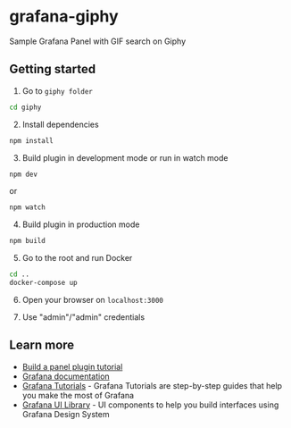 # grafana-giphy
Sample Grafana Panel with GIF search on Giphy

## Getting started
1. Go to `giphy folder`
```BASH
cd giphy
```

2. Install dependencies
```BASH
npm install
```

3. Build plugin in development mode or run in watch mode
```BASH
npm dev
```
or
```BASH
npm watch
```

4. Build plugin in production mode
```BASH
npm build
```

5. Go to the root and run Docker
```BASH
cd ..
docker-compose up
```

6. Open your browser on `localhost:3000`

7. Use "admin"/"admin" credentials

## Learn more
- [Build a panel plugin tutorial](https://grafana.com/tutorials/build-a-panel-plugin)
- [Grafana documentation](https://grafana.com/docs/)
- [Grafana Tutorials](https://grafana.com/tutorials/) - Grafana Tutorials are step-by-step guides that help you make the most of Grafana
- [Grafana UI Library](https://developers.grafana.com/ui) - UI components to help you build interfaces using Grafana Design System
